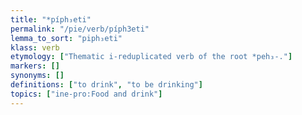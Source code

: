 ```yaml
---
title: "*píph₃eti"
permalink: "/pie/verb/píph3eti"
lemma_to_sort: "piph₃eti"
klass: verb
etymology: ["Thematic i-reduplicated verb of the root *peh₃-."]
markers: []
synonyms: []
definitions: ["to drink", "to be drinking"]
topics: ["ine-pro:Food and drink"]
---
```

